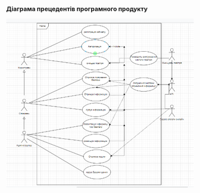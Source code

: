 ### Діаграма прецедентів програмного продукту
![](https://github.com/oleksandrblazhko/ai204-fedorenko/blob/ai204-fedorenko_with_laboratory_work_2/1-SoftwareRequirements/1.3-SoftwareUserRequirements/1.3.3-UseCaseDiagram/Screenshot_2.png)
